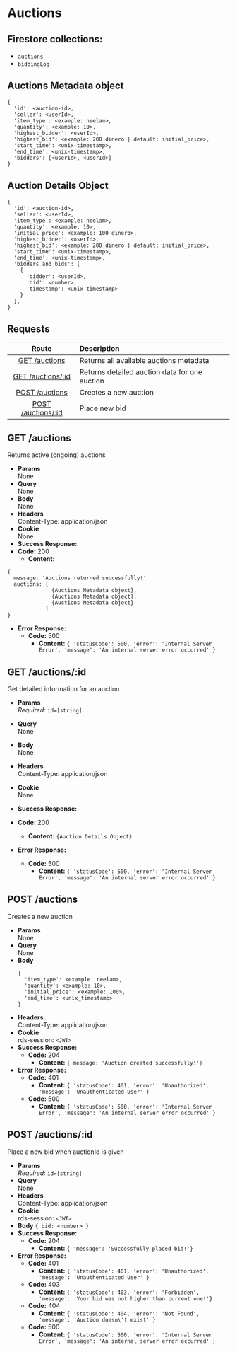 # Auctions

## Firestore collections:
- `auctions`
- `biddingLog`

## Auctions Metadata object

```
{
  'id': <auction-id>,
  'seller': <userId>,
  'item_type': <example: neelam>,
  'quantity': <example: 10>,
  'highest_bidder': <userId>,
  'highest_bid': <example: 200 dinero | default: initial_price>,
  'start_time': <unix-timestamp>,
  'end_time': <unix-timestamp>,
  'bidders': [<userId>, <userId>]
}
```

## Auction Details Object

```
{
  'id': <auction-id>,
  'seller': <userId>,
  'item_type': <example: neelam>,
  'quantity': <example: 10>,
  'initial_price': <example: 100 dinero>,
  'highest_bidder': <userId>,
  'highest_bid': <example: 200 dinero | default: initial_price>,
  'start_time': <unix-timestamp>,
  'end_time': <unix-timestamp>,
  'bidders_and_bids': [
    {
      'bidder': <userId>,
      'bid': <number>,
      'timestamp': <unix-timestamp>
    }
  ],
}
```


## **Requests**

|                 Route                    |             Description              |
|:----------------------------------------:|:------------------------------------ |
|       [GET /auctions](#get-auctions)     | Returns all available auctions metadata  |
|       [GET /auctions/:id](#get-auctionsid)     | Returns detailed auction data for one auction  |
|      [POST /auctions](#post-auctions)    | Creates a new auction                |
| [POST /auctions/:id](#post-auctionsid) | Place new bid               |


## **GET /auctions**

Returns active (ongoing) auctions

- **Params**  
  None
- **Query**  
  None
- **Body**  
  None
- **Headers**  
  Content-Type: application/json
- **Cookie**  
  None
- **Success Response:**
- **Code:** 200
  - **Content:**

```
{
  message: 'Auctions returned successfully!'
  auctions: [
              {Auctions Metadata object},
              {Auctions Metadata object},
              {Auctions Metadata object}              
            ]
}
```

- **Error Response:**
  - **Code:** 500
    - **Content:** `{ 'statusCode': 500, 'error': 'Internal Server Error', 'message': 'An internal server error occurred' }`


## **GET /auctions/:id**

Get detailed information for an auction

- **Params**  
    _Required:_ `id=[string]`
- **Query**  
  None
- **Body**  
  None
- **Headers**  
  Content-Type: application/json
- **Cookie**  
  None
- **Success Response:**
- **Code:** 200
  - **Content:** `{Auction Details Object}`

- **Error Response:**
  - **Code:** 500
    - **Content:** `{ 'statusCode': 500, 'error': 'Internal Server Error', 'message': 'An internal server error occurred' }`

## **POST /auctions**

Creates a new auction

- **Params**  
  None
- **Query**  
  None
- **Body** 
  ```
  {
    'item_type': <example: neelam>,
    'quantity': <example: 10>,
    'initial_price': <example: 100>,
    'end_time': <unix_timestamp>
  }
  ```
- **Headers**  
  Content-Type: application/json
- **Cookie**  
  rds-session: `<JWT>`
- **Success Response:**
  - **Code:** 204
    - **Content:** `{
  message: 'Auction created successfully!'}`
- **Error Response:**
  - **Code:** 401
    - **Content:** `{ 'statusCode': 401, 'error': 'Unauthorized', 'message': 'Unauthenticated User' }`
  - **Code:** 500
    - **Content:** `{ 'statusCode': 500, 'error': 'Internal Server Error', 'message': 'An internal server error occurred' }`

## **POST /auctions/:id**

Place a new bid when auctionId is given

- **Params**  
  _Required:_ `id=[string]`
- **Query**  
  None
- **Headers**  
  Content-Type: application/json
- **Cookie**  
  rds-session: `<JWT>`
- **Body** 
  `{
    bid: <number>
  }`
- **Success Response:**
  - **Code:** 204
    - **Content:** `{ 'message': 'Successfully placed bid!'}`
- **Error Response:**
  - **Code:** 401
    - **Content:** `{ 'statusCode': 401, 'error': 'Unauthorized', 'message': 'Unauthenticated User' }`
  - **Code:** 403
    - **Content:** `{ 'statusCode': 403, 'error': 'Forbidden', 'message': 'Your bid was not higher than current one!'}`
  - **Code:** 404
    - **Content:** `{ 'statusCode': 404, 'error': 'Not Found', 'message': 'Auction doesn\'t exist' }`
  - **Code:** 500
    - **Content:** `{ 'statusCode': 500, 'error': 'Internal Server Error', 'message': 'An internal server error occurred' }`
